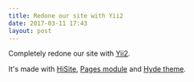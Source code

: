 ```yaml
---
title: Redone our site with Yii2
date: 2017-03-11 17:43
layout: post
---
```


Completely redone our site with [Yii2].

It's made with [HiSite], [Pages module] and [Hyde theme].

[Yii2]:         http://yiiframework.com/
[HiSite]:       /packages/hisite/
[Hyde theme]:   /packages/yii2-theme-hyde/
[Pages module]: /packages/yii2-module-pages/
